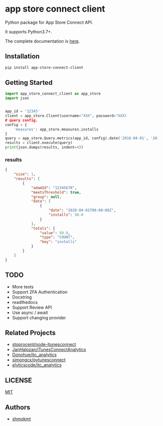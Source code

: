 # app store connect client

Python package for App Store Connect API.

It supports Python3.7+.

The complete documentation is [here](https://github.com/shmokmt/app-store-connect-client/wiki).

## Installation

```bash
pip install app-store-connect-client
```

## Getting Started

```python
import app_store_connect_client as app_store
import json


app_id = '12345'
client = app_store.Client(username="XXX", password="XXX)
# query config.
config = {
    'measures': app_store.measures.installs
}
query = app_store.Query.metrics(app_id, config).date('2016-04-01', '2016-04-02')
results = client.execute(query)
print(json.dumps(results, indent=4))
```

### results

```json
{
    "size": 1,
    "results": [
        {
            "adamId": "12345678",
            "meetsThreshold": true,
            "group": null,
            "data": [
                {
                    "date": "2020-04-01T00:00:00Z",
                    "installs": 50.0
                }
            ],
            "totals": {
                "value": 50.0,
                "type": "COUNT",
                "key": "installs"
            }
        }
    ]
}
```

## TODO
* More tests
* Support 2FA Authentication
* Docstring
* readthedocs
* Support Review API
* Use async / await
* Support changing provider

## Related Projects

* [stoprocent/node-itunesconnect](https://github.com/stoprocent/node-itunesconnect)
* [JanHalozan/iTunesConnectAnalytics](https://github.com/JanHalozan/iTunesConnectAnalytics)
* [Donohue/itc_analytics](https://github.com/Donohue/itc_analytics)
* [simongcx/pytunesconnect](https://github.com/simongcx/pytunesconnect)
* [elyticscode/itc_analytics](https://github.com/elyticscode/itc_analytics)

## LICENSE

[MIT](https://github.com/shmokmt/app-store-connect-client/blob/master/LICENSE)


## Authors
* [shmokmt](https://github.com/shmokmt)